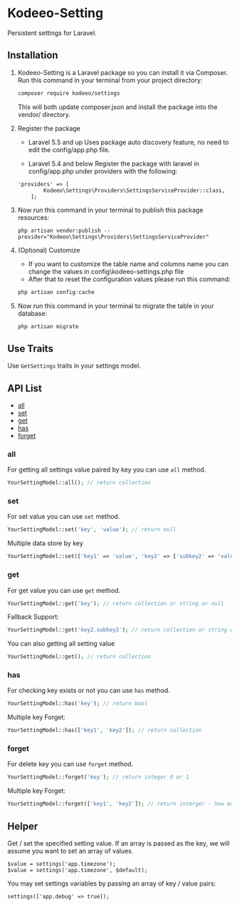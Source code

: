 # Kodeeo-Setting
Persistent settings for Laravel.

## Installation

1. Kodeeo-Setting is a Laravel package so you can install it via Composer. Run this command in your terminal from your project directory:

    ```sh
    composer require kodeeo/settings
    ```
    This will both update composer.json and install the package into the vendor/ directory.

2. Register the package
    * Laravel 5.5 and up Uses package auto discovery feature, no need to edit the config/app.php file.

    * Laravel 5.4 and below Register the package with laravel in config/app.php under providers with the following:
    ```
    'providers' => [
            Kodeeo\Settings\Providers\SettingsServiceProvider::class,
        ];
    ```

3. Now run this command in your terminal to publish this package resources:

    ```
    php artisan vendor:publish --provider="Kodeeo\Settings\Providers\SettingsServiceProvider"
    ```
4. (Optional) Customize
    * If you want to customize the table name and columns name you can change the values in 
    config\kodeeo-settings.php file
    * After that to reset the configuration values please run this command:
    ```php
    php artisan config:cache
    ``` 
5. Now run this command in your terminal to migrate the table in your database:
    ```php
    php artisan migrate
    ``` 
    
## Use Traits
Use `GetSettings` traits in your settings model.

## API List
- [all](https://github.com/kodeeo/settings#all)
- [set](https://github.com/kodeeo/settings#set)
- [get](https://github.com/kodeeo/settings#get)
- [has](https://github.com/kodeeo/settings#has)
- [forget](https://github.com/kodeeo/settings#current)

### all

For getting all settings value paired by key you can use `all` method.

```php
YourSettingModel::all(); // return collection
```

### set

For set value you can use `set` method.

```php
YourSettingModel::set('key', 'value'); // return null
```
Multiple data store by key
```php
YourSettingModel::set(['key1' => 'value', 'key2' => ['subkey2' => 'value-of-subkey2'] ]); // return null
```

### get

For get value you can use `get` method.

```php
YourSettingModel::get('key'); // return collection or string or null
```
Fallback Support:
```php
YourSettingModel::get('key2.subkey2'); // return collection or string or null
```
You can also getting all setting value
```php
YourSettingModel::get(); // return collection
```

### has 
For checking key exists or not you can use `has` method.

```php
YourSettingModel::has('key'); // return bool
```
Multiple key Forget:
```php
YourSettingModel::has(['key1', 'key2']); // return collection
```

### forget

For delete key you can use `forget` method.

```php
YourSettingModel::forget('key'); // return integer 0 or 1
```
Multiple key Forget:
```php
YourSettingModel::forget(['key1', 'key2']); // return interger - how many key successfully delete.
```

## Helper
Get / set the specified setting value. If an array is passed as the key, we will assume you want to set an array of values.

```
$value = settings('app.timezone');
$value = settings('app.timezone', $default);
```
You may set settings variables by passing an array of key / value pairs:
```
settings(['app.debug' => true]);
```

